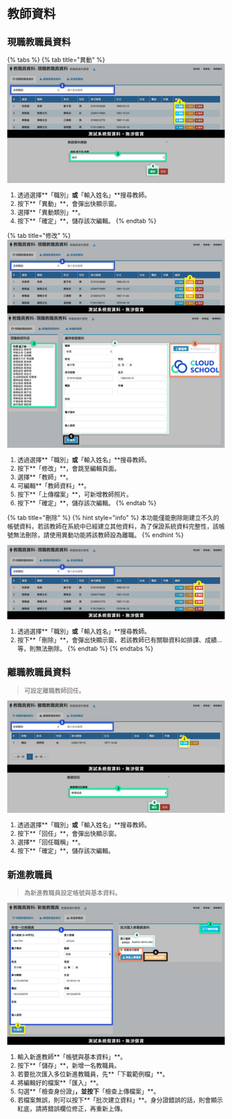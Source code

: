 # 教師資料

## 現職教職員資料

{% tabs %}
{% tab title="異動" %}
![](../.gitbook/assets/teacher.png)

1. 透過選擇**「職別」**或**「輸入姓名」**搜尋教師。
2. 按下**「異動」**，會彈出快顯示窗。
3. 選擇**「異動類別」**。
4. 按下**「確定」**，儲存該次編輯。
{% endtab %}

{% tab title="修改" %}
![](../.gitbook/assets/teacher2.png)

1. 透過選擇**「職別」**或**「輸入姓名」**搜尋教師。
2. 按下**「修改」**，會跳至編輯頁面。
3. 選擇**「教師」**。
4. 可編輯**「教師資料」**。
5. 按下**「上傳檔案」**，可新增教師照片。
6. 按下**「確定」**，儲存該次編輯。
{% endtab %}

{% tab title="刪除" %}
{% hint style="info" %}
本功能僅能刪除剛建立不久的帳號資料，若該教師在系統中已經建立其他資料，為了保證系統資料完整性，該帳號無法刪除，請使用異動功能將該教師設為離職。
{% endhint %}

![](../.gitbook/assets/teacher3.png)

1. 透過選擇**「職別」**或**「輸入姓名」**搜尋教師。
2. 按下**「刪除」**，會彈出快顯示窗，若該教師已有關聯資料如排課、成績...等，則無法刪除。
{% endtab %}
{% endtabs %}

## 離職教職員資料

> 可設定離職教師回任。

![](../.gitbook/assets/teacher4.png)

1. 透過選擇**「職別」**或**「輸入姓名」**搜尋教師。
2. 按下**「回任」**，會彈出快顯示窗。
3. 選擇**「回任職稱」**。
4. 按下**「確定」**，儲存該次編輯。

## 新進教職員

> 為新進教職員設定帳號與基本資料。

![](../.gitbook/assets/teacher5.png)

1. 輸入新進教師**「帳號與基本資料」**。
2. 按下**「儲存」**，新增一名教職員。
3. 若要批次匯入多位新進教職員，先**「下載範例檔」**。
4. 將編輯好的檔案**「匯入」**。
5. 勾選**「檢查身份證」**，並按下**「檢查上傳檔案」**。
6. 若檔案無誤，則可以按下**「批次建立資料」**。身分證錯誤的話，則會顯示紅底，請將錯誤欄位修正，再重新上傳。

